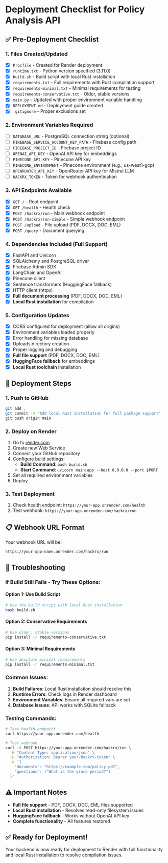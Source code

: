 # Deployment Checklist for Policy Analysis API

## ✅ Pre-Deployment Checklist

### 1. Files Created/Updated
- [x] `Procfile` - Created for Render deployment
- [x] `runtime.txt` - Python version specified (3.11.0)
- [x] `build.sh` - Build script with local Rust installation
- [x] `requirements.txt` - Full requirements with Rust compilation support
- [x] `requirements-minimal.txt` - Minimal requirements for testing
- [x] `requirements-conservative.txt` - Older, stable versions
- [x] `main.py` - Updated with proper environment variable handling
- [x] `DEPLOYMENT.md` - Deployment guide created
- [x] `.gitignore` - Proper exclusions set

### 2. Environment Variables Required
- [ ] `DATABASE_URL` - PostgreSQL connection string (optional)
- [ ] `FIREBASE_SERVICE_ACCOUNT_KEY_PATH` - Firebase config path
- [ ] `FIREBASE_PROJECT_ID` - Firebase project ID
- [ ] `OPENAI_API_KEY` - OpenAI API key for embeddings
- [ ] `PINECONE_API_KEY` - Pinecone API key
- [ ] `PINECONE_ENVIRONMENT` - Pinecone environment (e.g., us-west1-gcp)
- [ ] `OPENROUTER_API_KEY` - OpenRouter API key for Mistral LLM
- [ ] `HACKRX_TOKEN` - Token for webhook authentication

### 3. API Endpoints Available
- [x] `GET /` - Root endpoint
- [x] `GET /health` - Health check
- [x] `POST /hackrx/run` - Main webhook endpoint
- [x] `POST /hackrx/run-simple` - Simple webhook endpoint
- [x] `POST /upload` - File upload (PDF, DOCX, DOC, EML)
- [x] `POST /query` - Document querying

### 4. Dependencies Included (Full Support)
- [x] FastAPI and Uvicorn
- [x] SQLAlchemy and PostgreSQL driver
- [x] Firebase Admin SDK
- [x] LangChain and OpenAI
- [x] Pinecone client
- [x] Sentence transformers (HuggingFace fallback)
- [x] HTTP client (httpx)
- [x] **Full document processing** (PDF, DOCX, DOC, EML)
- [x] **Local Rust installation** for compilation

### 5. Configuration Updates
- [x] CORS configured for deployment (allow all origins)
- [x] Environment variables loaded properly
- [x] Error handling for missing database
- [x] Uploads directory creation
- [x] Proper logging and debugging
- [x] **Full file support** (PDF, DOCX, DOC, EML)
- [x] **HuggingFace fallback** for embeddings
- [x] **Local Rust toolchain** installation

## 🚀 Deployment Steps

### 1. Push to GitHub
```bash
git add .
git commit -m "Add local Rust installation for full package support"
git push origin main
```

### 2. Deploy on Render
1. Go to [render.com](https://render.com)
2. Create new Web Service
3. Connect your GitHub repository
4. Configure build settings:
   - **Build Command**: `bash build.sh`
   - **Start Command**: `uvicorn main:app --host 0.0.0.0 --port $PORT`
5. Set all required environment variables
6. Deploy

### 3. Test Deployment
1. Check health endpoint: `https://your-app.onrender.com/health`
2. Test webhook: `https://your-app.onrender.com/hackrx/run`

## 📋 Webhook URL Format

Your webhook URL will be:
```
https://your-app-name.onrender.com/hackrx/run
```

## 🔧 Troubleshooting

### If Build Still Fails - Try These Options:

#### **Option 1: Use Build Script**
```bash
# Use the build script with local Rust installation
bash build.sh
```

#### **Option 2: Conservative Requirements**
```bash
# Use older, stable versions
pip install -r requirements-conservative.txt
```

#### **Option 3: Minimal Requirements**
```bash
# Use absolute minimal requirements
pip install -r requirements-minimal.txt
```

### Common Issues:
1. **Build Failures**: Local Rust installation should resolve this
2. **Runtime Errors**: Check logs in Render dashboard
3. **Environment Variables**: Ensure all required vars are set
4. **Database Issues**: API works with SQLite fallback

### Testing Commands:
```bash
# Test health endpoint
curl https://your-app.onrender.com/health

# Test webhook
curl -X POST https://your-app.onrender.com/hackrx/run \
  -H "Content-Type: application/json" \
  -H "Authorization: Bearer your-hackrx-token" \
  -d '{
    "documents": "https://example.com/policy.pdf",
    "questions": ["What is the grace period?"]
  }'
```

## ⚠️ Important Notes

- **Full file support** - PDF, DOCX, DOC, EML files supported
- **Local Rust installation** - Resolves read-only filesystem issues
- **HuggingFace fallback** - Works without OpenAI API key
- **Complete functionality** - All features restored

## ✅ Ready for Deployment!

Your backend is now ready for deployment to Render with full functionality and local Rust installation to resolve compilation issues. 